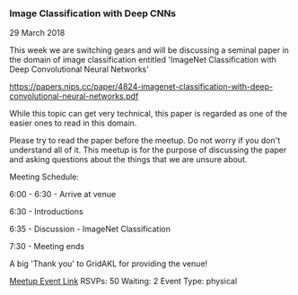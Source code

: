 ### Image Classification with Deep CNNs
29 March 2018

This week we are switching gears and will be discussing a seminal paper in the domain of image classification entitled 'ImageNet Classification with Deep Convolutional Neural Networks'

https://papers.nips.cc/paper/4824-imagenet-classification-with-deep-convolutional-neural-networks.pdf

While this topic can get very technical, this paper is regarded as one of the easier ones to read in this domain.

Please try to read the paper before the meetup. Do not worry if you don't understand all of it. This meetup is for the purpose of discussing the paper and asking questions about the things that we are unsure about.

Meeting Schedule:

6:00 - 6:30 - Arrive at venue

6:30 - Introductions

6:35 - Discussion - ImageNet Classification

7:30 - Meeting ends

A big 'Thank you' to GridAKL for providing the venue!

[Meetup Event Link](https://www.meetup.com/Data-Science-Discussion-Auckland/events/246203237)
RSVPs: 50
Waiting: 2
Event Type: physical

